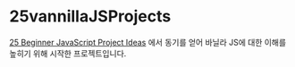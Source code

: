 # 25vannillaJSProjects

[25 Beginner JavaScript Project Ideas](https://dev.to/codefoxx/25-beginner-javascript-project-ideas-3m9h)
에서 동기를 얻어 바닐라 JS에 대한 이해를 높히기 위해 시작한 프로젝트입니다.